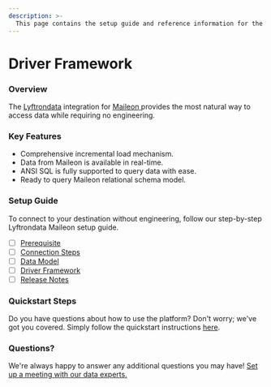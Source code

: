 ```yaml
---
description: >-
  This page contains the setup guide and reference information for the Maileon source connector.
---
```


# Driver Framework

### Overview

The [Lyftrondata](https://www.lyftrondata.com/) integration for [Maileon](https://www.lyftrondata.com/integration/maileon/)[ ](https://www.lyftrondata.com/integration/maileon/)provides the most natural way to access data while requiring no engineering.

### Key Features

* Comprehensive incremental load mechanism.
* Data from Maileon is available in real-time.&#x20;
* ANSI SQL is fully supported to query data with ease.
* Ready to query Maileon relational schema model.

### Setup Guide

To connect to your destination without engineering, follow our step-by-step Lyftrondata Maileon setup guide.

* [ ] [Prerequisite](../../marketing-analytics/maileon/prerequisite.md)
* [ ] [Connection Steps](../../marketing-analytics/maileon/connection-steps.md)
* [ ] [Data Model](../../marketing-analytics/maileon/data-model/)
* [ ] [Driver Framework](../../marketing-analytics/maileon/driver-framework/)
* [ ] [Release Notes](../../marketing-analytics/maileon/release-notes.md)

### Quickstart Steps

Do you have questions about how to use the platform? Don't worry; we've got you covered. Simply follow the quickstart instructions [here](../../../quickstart-steps.md).

### Questions? <a href="#questions" id="questions"></a>

We're always happy to answer any additional questions you may have! [Set up a meeting with our data experts.](https://www.lyftrondata.com/book-a-meeting/)


